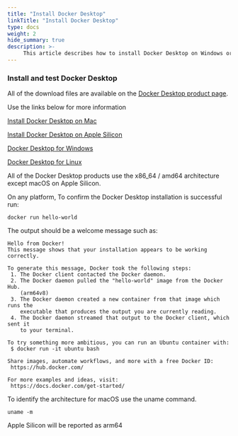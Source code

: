 ```yaml
---
title: "Install Docker Desktop"
linkTitle: "Install Docker Desktop"
type: docs
weight: 2
hide_summary: true
description: >-
     This article describes how to install Docker Desktop on Windows or macOS
---
```


### Install and test Docker Desktop

All of the download files are available on the 
[Docker Desktop product page](https://www.docker.com/products/docker-desktop/).

Use the links below for more information

[Install Docker Desktop on Mac](https://docs.docker.com/desktop/install/mac-install) 

[Install Docker Desktop on Apple Silicon](https://docs.docker.com/desktop/mac/apple-silicon/) 

[Docker Desktop for Windows](https://docs.docker.com/desktop/install/windows-install/) 

[Docker Desktop for Linux](https://docs.docker.com/desktop/install/linux-install/) 

All of the Docker Desktop products use the x86_64 / amd64 architecture except macOS on Apple Silicon.

On any platform, To confirm the Docker Desktop installation is successful run:

```console
docker run hello-world
```

The output should be a welcome message such as:

```console
Hello from Docker!
This message shows that your installation appears to be working correctly.

To generate this message, Docker took the following steps:
 1. The Docker client contacted the Docker daemon.
 2. The Docker daemon pulled the "hello-world" image from the Docker Hub.
    (arm64v8)
 3. The Docker daemon created a new container from that image which runs the
    executable that produces the output you are currently reading.
 4. The Docker daemon streamed that output to the Docker client, which sent it
    to your terminal.

To try something more ambitious, you can run an Ubuntu container with:
 $ docker run -it ubuntu bash

Share images, automate workflows, and more with a free Docker ID:
 https://hub.docker.com/

For more examples and ideas, visit:
 https://docs.docker.com/get-started/

```

To identify the architecture for macOS use the uname command. 

```console
uname -m
```
Apple Silicon will be reported as arm64


